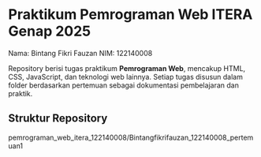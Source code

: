 # Praktikum Pemrograman Web ITERA Genap 2025
Nama: Bintang Fikri Fauzan
NIM: 122140008

Repository berisi tugas praktikum **Pemrograman Web**, mencakup HTML, CSS, JavaScript, dan teknologi web lainnya. Setiap tugas disusun dalam folder berdasarkan pertemuan sebagai dokumentasi pembelajaran dan praktik.

## Struktur Repository
pemrograman_web_itera_122140008/Bintangfikrifauzan_122140008_pertemuan1
